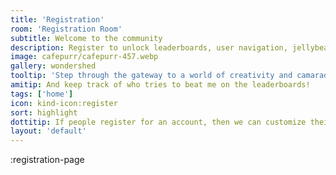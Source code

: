 ```yaml
---
title: 'Registration'
room: 'Registration Room'
subtitle: Welcome to the community
description: Register to unlock leaderboards, user navigation, jellybean tracking, art collection, prompt retention, and more!
image: cafepurr/cafepurr-457.webp
gallery: wondershed
tooltip: 'Step through the gateway to a world of creativity and camaraderie!'
amitip: And keep track of who tries to beat me on the leaderboards!
tags: ['home']
icon: kind-icon:register
sort: highlight
dottitip: If people register for an account, then we can customize their experience.
layout: 'default'
---
```


:registration-page
